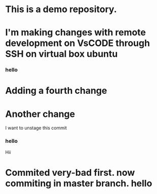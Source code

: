 
# This is a demo repository.

# I'm making changes with remote development on VsCODE through SSH on virtual box ubuntu

### hello
# Adding a fourth change
# Another change
I want to unstage this commit
### hello 
 Hii
 # Commited very-bad first. now commiting in master branch. hello